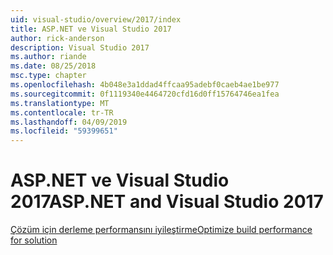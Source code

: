 ```yaml
---
uid: visual-studio/overview/2017/index
title: ASP.NET ve Visual Studio 2017
author: rick-anderson
description: Visual Studio 2017
ms.author: riande
ms.date: 08/25/2018
msc.type: chapter
ms.openlocfilehash: 4b048e3a1ddad4ffcaa95adebf0caeb4ae1be977
ms.sourcegitcommit: 0f1119340e4464720cfd16d0ff15764746ea1fea
ms.translationtype: MT
ms.contentlocale: tr-TR
ms.lasthandoff: 04/09/2019
ms.locfileid: "59399651"
---
```

# <a name="aspnet-and-visual-studio-2017"></a><span data-ttu-id="98f95-103">ASP.NET ve Visual Studio 2017</span><span class="sxs-lookup"><span data-stu-id="98f95-103">ASP.NET and Visual Studio 2017</span></span>


[<span data-ttu-id="98f95-104">Çözüm için derleme performansını iyileştirme</span><span class="sxs-lookup"><span data-stu-id="98f95-104">Optimize build performance for solution</span></span>](xref:visual-studio/overview/2017/optimize-build-perf)